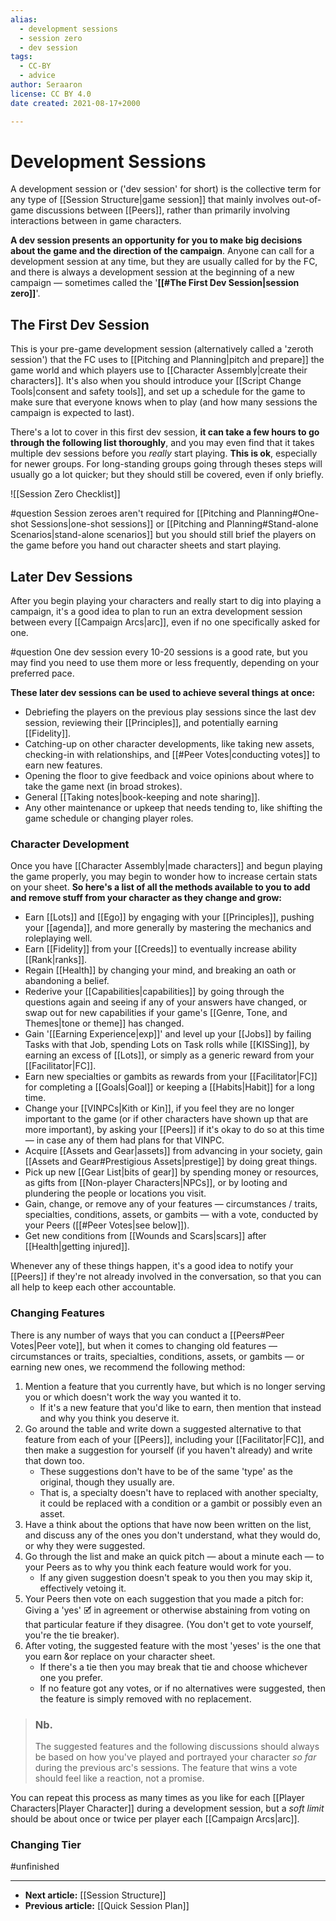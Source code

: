 ```yaml
---
alias:
  - development sessions
  - session zero
  - dev session
tags:
  - CC-BY
  - advice
author: Seraaron
license: CC BY 4.0
date created: 2021-08-17+2000

---
```


# Development Sessions

A development session or ('dev session' for short) is the collective term for any type of [[Session Structure|game session]] that mainly involves out-of-game discussions between [[Peers]], rather than primarily involving interactions between in game characters.

**A dev session presents an opportunity for you to make big decisions about the game and the direction of the campaign**. Anyone can call for a development session at any time, but they are usually called for by the FC, and there is always a development session at the beginning of a new campaign — sometimes called the '**[[#The First Dev Session|session zero]]**'.

## The First Dev Session

This is your pre-game development session (alternatively called a 'zeroth session') that the FC uses to [[Pitching and Planning|pitch and prepare]] the game world and which players use to [[Character Assembly|create their characters]]. It's also when you should introduce your [[Script Change Tools|consent and safety tools]], and set up a schedule for the game to make sure that everyone knows when to play (and how many sessions the campaign is expected to last).

There's a lot to cover in this first dev session, **it can take a few hours to go through the following list thoroughly**, and you may even find that it takes multiple dev sessions before you *really* start playing. **This is ok**, especially for newer groups. For long-standing groups going through theses steps will usually go a lot quicker; but they should still be covered, even if only briefly.

![[Session Zero Checklist]]

#question Session zeroes aren't required for [[Pitching and Planning#One-shot Sessions|one-shot sessions]] or [[Pitching and Planning#Stand-alone Scenarios|stand-alone scenarios]] but you should still brief the players on the game before you hand out character sheets and start playing. 

## Later Dev Sessions

After you begin playing your characters and really start to dig into playing a campaign, it's a good idea to plan to run an extra development session between every [[Campaign Arcs|arc]], even if no one specifically asked for one.

#question One dev session every 10-20 sessions is a good rate, but you may find you need to use them more or less frequently, depending on your preferred pace.

**These later dev sessions can be used to achieve several things at once:**

- Debriefing the players on the previous play sessions since the last dev session, reviewing their [[Principles]], and potentially earning [[Fidelity]].
- Catching-up on other character developments, like taking new assets, checking-in with relationships, and [[#Peer Votes|conducting votes]] to earn new features.
- Opening the floor to give feedback and voice opinions about where to take the game next (in broad strokes).
- General [[Taking notes|book-keeping and note sharing]].
- Any other maintenance or upkeep that needs tending to, like shifting the game schedule or changing player roles.

### Character Development

Once you have [[Character Assembly|made characters]] and begun playing the game properly, you may begin to wonder how to increase certain stats on your sheet. **So here's a list of all the methods available to you to add and remove stuff from your character as they change and grow:**

- Earn [[Lots]] and [[Ego]] by engaging with your [[Principles]], pushing your [[agenda]],  and more generally by mastering the mechanics and roleplaying well.
- Earn [[Fidelity]] from your [[Creeds]] to eventually increase ability [[Rank|ranks]].
- Regain [[Health]] by changing your mind, and breaking an oath or abandoning a belief.
- Rederive your [[Capabilities|capabilities]] by going through the questions again and seeing if any of your answers have changed, or swap out for new capabilities if your game's [[Genre, Tone, and Themes|tone or theme]] has changed.
- Gain '[[Earning Experience|exp]]' and level up your [[Jobs]] by failing Tasks with that Job, spending Lots on Task rolls while [[KISSing]], by earning an excess of [[Lots]], or simply as a generic reward from your [[Facilitator|FC]].
- Earn new specialties or gambits as rewards from your [[Facilitator|FC]] for completing a [[Goals|Goal]] or keeping a [[Habits|Habit]] for a long time.
- Change your [[VINPCs|Kith or Kin]], if you feel they are no longer important to the game (or if other characters have shown up that are more important), by asking your [[Peers]] if it's okay to do so at this time — in case any of them had plans for that VINPC.
- Acquire [[Assets and Gear|assets]] from advancing in your society, gain [[Assets and Gear#Prestigious Assets|prestige]] by doing great things.
- Pick up new [[Gear List|bits of gear]] by spending money or resources, as gifts from [[Non-player Characters|NPCs]], or by looting and plundering the people or locations you visit.
- Gain, change, or remove any of your features — circumstances / traits, specialties, conditions, assets, or gambits — with a vote, conducted by your Peers ([[#Peer Votes|see below]]). 
- Get new conditions from [[Wounds and Scars|scars]] after [[Health|getting injured]]. 

Whenever any of these things happen, it's a good idea to notify your [[Peers]] if they're not already involved in the conversation, so that you can all help to keep each other accountable.

### Changing Features
There is any number of ways that you can conduct a [[Peers#Peer Votes|Peer vote]], but when it comes to changing old features — circumstances or traits, specialties, conditions, assets, or gambits — or earning new ones, we recommend the following method:

1. Mention a feature that you currently have, but which is no longer serving you or which doesn't work the way you wanted it to.
	- If it's a new feature that you'd like to earn, then mention that instead and why you think you deserve it.
2. Go around the table and write down a suggested alternative to that feature from each of your [[Peers]], including your [[Facilitator|FC]], and then make a suggestion for yourself (if you haven't already) and write that down too. 
	- These suggestions don't have to be of the same 'type' as the original, though they usually are.
	- That is, a specialty doesn't have to replaced with another specialty, it could be replaced with a condition or a gambit or possibly even an asset.
3. Have a think about the options that have now been written on the list, and discuss any of the ones you don't understand, what they would do, or why they were suggested.
4. Go through the list and make an quick pitch — about a minute each — to your Peers as to why you think each feature would work for you.
	- If any given suggestion doesn't speak to you then you may skip it, effectively vetoing it.
4. Your Peers then vote on each suggestion that you made a pitch for: Giving a 'yes' 🗹 in agreement or otherwise abstaining from voting on that particular feature if they disagree. (You don't get to vote yourself, you're the tie breaker).
5. After voting, the suggested feature with the most 'yeses' is the one that you earn &or replace on your character sheet.
	- If there's a tie then you may break that tie and choose whichever one you prefer.
	- If no feature got any votes, or if no alternatives were suggested, then the feature is simply removed with no replacement.

>### Nb.
>The suggested features and the following discussions should always be based on how you've played and portrayed your character *so far* during the previous arc's sessions. The feature that wins a vote should feel like a reaction, not a promise. 

You can repeat this process as many times as you like for each [[Player Characters|Player Character]] during a development session, but a *soft limit* should be about once or twice per player each [[Campaign Arcs|arc]]. 

### Changing Tier

#unfinished 

---

- **Next article:** [[Session Structure]]
- **Previous article:** [[Quick Session Plan]]